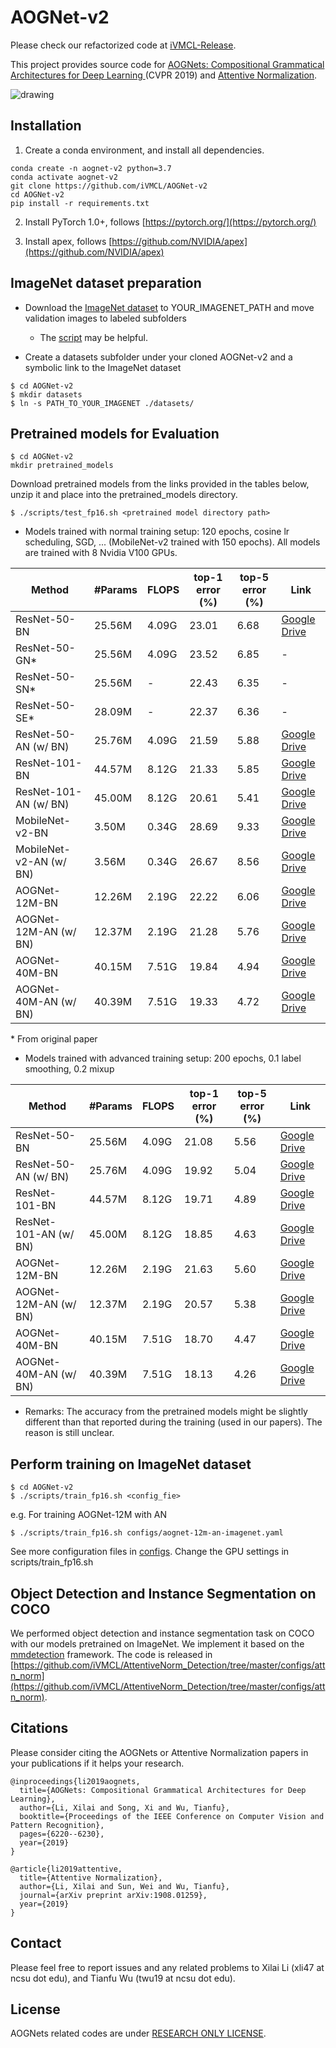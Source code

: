 
# AOGNet-v2

Please check our refactorized code at [iVMCL-Release](https://github.com/iVMCL/iVMCL-Release).

This project provides source code for [AOGNets: Compositional Grammatical Architectures for Deep Learning
](https://arxiv.org/abs/1711.05847)(CVPR 2019) and [Attentive Normalization](https://arxiv.org/abs/1908.01259).

<img align="center" src="images/an-comparison.png" alt="drawing"/>

## Installation

1. Create a conda environment, and install all dependencies.
```
conda create -n aognet-v2 python=3.7
conda activate aognet-v2
git clone https://github.com/iVMCL/AOGNet-v2
cd AOGNet-v2
pip install -r requirements.txt
```
2. Install PyTorch 1.0+, follows [https://pytorch.org/](https://pytorch.org/)

3. Install apex, follows [https://github.com/NVIDIA/apex](https://github.com/NVIDIA/apex)


## ImageNet dataset preparation

- Download the [ImageNet dataset](http://image-net.org/download) to YOUR_IMAGENET_PATH and move validation images to labeled subfolders
    - The [script](https://raw.githubusercontent.com/soumith/imagenetloader.torch/master/valprep.sh) may be helpful.

- Create a datasets subfolder under your cloned AOGNet-v2 and a symbolic link to the ImageNet dataset

```
$ cd AOGNet-v2
$ mkdir datasets
$ ln -s PATH_TO_YOUR_IMAGENET ./datasets/
```

## Pretrained models for Evaluation

```
$ cd AOGNet-v2
mkdir pretrained_models
```
Download pretrained models from the links provided in the tables below, unzip it and place into the pretrained_models directory.
```
$ ./scripts/test_fp16.sh <pretrained model directory path>
```

- Models trained with normal training setup: 120 epochs, cosine lr scheduling, SGD, ... (MobileNet-v2 trained with 150 epochs). All models are trained with 8 Nvidia V100 GPUs. 

| Method | #Params | FLOPS | top-1 error (%) | top-5 error (%)| Link |
|---|---|---|---|---|---|
| ResNet-50-BN | 25.56M | 4.09G | 23.01 | 6.68 | [Google Drive](https://drive.google.com/open?id=1NqGbN5XjEWufq-V3WXz0eXJ2HKDL2wGV) |
| ResNet-50-GN* | 25.56M | 4.09G | 23.52 | 6.85 | - |
| ResNet-50-SN* | 25.56M | - | 22.43 | 6.35 | - |
| ResNet-50-SE* | 28.09M | - | 22.37 | 6.36 | - |
| ResNet-50-AN (w/ BN) | 25.76M | 4.09G | 21.59 | 5.88 | [Google Drive](https://drive.google.com/open?id=17MNrFTBJS__1cW6PNcLS1lJ7590QyA6m) |
| ResNet-101-BN | 44.57M | 8.12G | 21.33 | 5.85 | [Google Drive](https://drive.google.com/open?id=1txeVNkDDKd45dIrJAZyW6Si1UgGvqtXu)|
| ResNet-101-AN (w/ BN) | 45.00M | 8.12G | 20.61 | 5.41 |[Google Drive](https://drive.google.com/open?id=1Cq-D2Gm2QeZW2WqfCrSeqou4AhYqH9yN) |
| MobileNet-v2-BN | 3.50M | 0.34G | 28.69 | 9.33 | [Google Drive]()|
| MobileNet-v2-AN (w/ BN) | 3.56M | 0.34G | 26.67 | 8.56 | [Google Drive](https://drive.google.com/open?id=1pD-fHdzyVW5ufC8FB4R7yPtjN4Z2St4t)|
| AOGNet-12M-BN | 12.26M | 2.19G | 22.22 | 6.06 | [Google Drive](https://drive.google.com/open?id=1PsA2EvEw7wsCGhzp65Lfq3w1pvkU65o0) |
| AOGNet-12M-AN (w/ BN) | 12.37M | 2.19G | 21.28 | 5.76 | [Google Drive](https://drive.google.com/open?id=1t4Oa0vZuakNfR-PWhMIiOWsVTCZ8Z-G-) |
| AOGNet-40M-BN | 40.15M | 7.51G | 19.84 | 4.94 | [Google Drive](https://drive.google.com/open?id=1u-ToLniZVEkBlbSGQL49A3V72cXS5Dwd) |
| AOGNet-40M-AN (w/ BN) | 40.39M | 7.51G | 19.33 | 4.72 | [Google Drive](https://drive.google.com/open?id=1LWvdhjxQ259_Gq-YMNT70fAraDGsIWKo) |

\* From original paper

- Models trained with advanced training setup: 200 epochs, 0.1 label smoothing, 0.2 mixup

| Method | #Params | FLOPS | top-1 error (%) | top-5 error (%)| Link |
|---|---|---|---|---|---|
| ResNet-50-BN | 25.56M | 4.09G | 21.08 | 5.56 | [Google Drive](https://drive.google.com/open?id=1SoE0U9W5ghpEhmCCYqClq9Io1WkZts_C) |
| ResNet-50-AN (w/ BN) | 25.76M | 4.09G | 19.92 | 5.04 | [Google Drive](https://drive.google.com/open?id=1qWSN-95Blq-MBCFCzh1DpmmB7kk9VHbU) |
| ResNet-101-BN | 44.57M | 8.12G | 19.71 | 4.89 | [Google Drive](https://drive.google.com/open?id=1oqPQG7Oc0REvrLABAjsrmOpP4GdGgXEG)|
| ResNet-101-AN (w/ BN) | 45.00M | 8.12G | 18.85 | 4.63 |[Google Drive](https://drive.google.com/open?id=1habUSoSotE8-fEq60IhnR2CjYM14wssv) |
| AOGNet-12M-BN | 12.26M | 2.19G | 21.63 | 5.60 | [Google Drive](https://drive.google.com/open?id=14gZ18L4mqHWI79P3d-gY01jqqGVsA9hB) |
| AOGNet-12M-AN (w/ BN) | 12.37M | 2.19G | 20.57 | 5.38 | [Google Drive](https://drive.google.com/open?id=1GY6TbanFrXSBcFD-kjmBixf4wG2Vp1sJ) |
| AOGNet-40M-BN | 40.15M | 7.51G | 18.70 | 4.47 | [Google Drive](https://drive.google.com/open?id=1MugHc_9rn5wR7d1Hyx4oaGjc64l8v_aG) |
| AOGNet-40M-AN (w/ BN) | 40.39M | 7.51G | 18.13 | 4.26 | [Google Drive](https://drive.google.com/open?id=1w5W12mDgni0DPCANuvPoIbmKKPND-Kdh) |

- Remarks: The accuracy from the pretrained models might be slightly different than that reported during the training (used in our papers). The reason is still unclear.


## Perform training on ImageNet dataset

```
$ cd AOGNet-v2
$ ./scripts/train_fp16.sh <config_fie>
```

e.g. For training AOGNet-12M with AN 
```
$ ./scripts/train_fp16.sh configs/aognet-12m-an-imagenet.yaml
```

See more configuration files in [configs](https://github.com/iVMCL/AOGNet-v2/tree/master/configs). Change the GPU settings in scripts/train_fp16.sh



## Object Detection and Instance Segmentation on COCO
We performed object detection and instance segmentation task on COCO with our models pretrained on ImageNet. We implement it based on the [mmdetection](https://github.com/open-mmlab/mmdetection) framework. The code is released in [https://github.com/iVMCL/AttentiveNorm_Detection/tree/master/configs/attn_norm](https://github.com/iVMCL/AttentiveNorm_Detection/tree/master/configs/attn_norm).

## Citations
Please consider citing the AOGNets or Attentive Normalization papers in your publications if it helps your research.
```
@inproceedings{li2019aognets,
  title={AOGNets: Compositional Grammatical Architectures for Deep Learning},
  author={Li, Xilai and Song, Xi and Wu, Tianfu},
  booktitle={Proceedings of the IEEE Conference on Computer Vision and Pattern Recognition},
  pages={6220--6230},
  year={2019}
}

@article{li2019attentive,
  title={Attentive Normalization},
  author={Li, Xilai and Sun, Wei and Wu, Tianfu},
  journal={arXiv preprint arXiv:1908.01259},
  year={2019}
}
```

## Contact

Please feel free to report issues and any related problems to Xilai Li (xli47 at ncsu dot edu), and Tianfu Wu (twu19 at ncsu dot edu).

## License

AOGNets related codes are under [RESEARCH ONLY LICENSE](./LICENSE).
